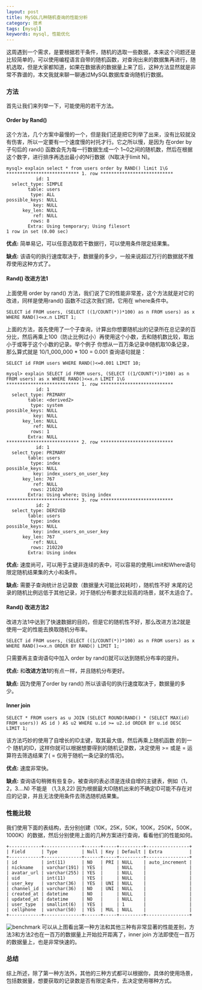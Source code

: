 ```yaml
---
layout: post
title: MySQL几种随机查询的性能分析
category: 技术
tags: [mysql]
keywords: mysql, 性能优化
---
```



这周遇到一个需求，是要根据若干条件，随机的选取一些数据，本来这个问题还是比较简单的，可以使用编程语言自带的随机函数，对查询出来的数据集再进行，随机选取，但是大家都知道，如果在数据表的数据量上来了后，这种方法显然就是非常不靠谱的，本文我就来聊一聊通过MySQL数据库查询随机行数据。

### 方法

首先让我们来列举一下，可能使用的若干方法。

#### Order by Rand() 

这个方法，几个方案中最慢的一个，但是我们还是把它列举了出来，没有比较就没有伤害，所以一定要有一个速度慢的衬托才行。它之所以慢，是因为 在order by 子句后的 rand() 函数会先为每一行数据生成一个 1~0之间的随机数，然后在根据这个数字，进行排序再选出最小的N行数据（N取决于limit N)。

```mysql
mysql> explain select * from users order by RAND() limit 1\G
*************************** 1. row ***************************
           id: 1
  select_type: SIMPLE
        table: users
         type: ALL
possible_keys: NULL
          key: NULL
      key_len: NULL
          ref: NULL
         rows: 8
        Extra: Using temporary; Using filesort
1 row in set (0.00 sec)
```

**优点:** 简单易记，可以任意选取若干数据行，可以使用条件限定结果集。

**缺点:** 该语句的执行速度取决于，数据量的多少，一般来说超过万行的数据就不推荐使用这种方式了。

#### Rand() 改进方法1

上面使用 order by rand() 方法，我们说了它的性能非常差，这个方法就是对它的改进，同样是使用rand() 函数不过这次我们把，它用在 where条件中。

```mysql
SELECT id FROM users, (SELECT ((1/COUNT(*))*100) as n FROM users) as x WHERE RAND()<=x.n LIMIT 1;
```

上面的方法，首先使用了一个子查询，计算出你想要随机出的记录所在总记录的百分比，然后再乘上100（防止比例过小）再使用这个小数，去和随机数比较，取出小于或等于这个小数的记录。举个例子 你想从一百万条记录中随机取10条记录，那么算式就是 10/1_000_000 * 100 = 0.001 查询语句就是：

```mysql
SELECT id FROM users WHERE RAND()<=0.001 LIMIT 10;
```

```mysql
mysql> explain SELECT id FROM users, (SELECT ((1/COUNT(*))*100) as n FROM users) as x WHERE RAND()<=x.n LIMIT 1\G
*************************** 1. row ***************************
           id: 1
  select_type: PRIMARY
        table: <derived2>
         type: system
possible_keys: NULL
          key: NULL
      key_len: NULL
          ref: NULL
         rows: 1
        Extra: NULL
*************************** 2. row ***************************
           id: 1
  select_type: PRIMARY
        table: users
         type: index
possible_keys: NULL
          key: index_users_on_user_key
      key_len: 767
          ref: NULL
         rows: 210220
        Extra: Using where; Using index
*************************** 3. row ***************************
           id: 2
  select_type: DERIVED
        table: users
         type: index
possible_keys: NULL
          key: index_users_on_user_key
      key_len: 767
          ref: NULL
         rows: 210220
        Extra: Using index
```

**优点:** 速度尚可，可以用于主键非连续的表中，可以容易的使用Limit和Where语句限定随机结果集的大小和条件。

**缺点:** 需要子查询统计总记录数（数据量大可能比较耗时），随机性不好 末尾的记录的随机比例远低于其他记录，对于随机分布要求比较高的场景，就不太适合了。

#### Rand() 改进方法2

改进方法1中达到了快速数据的目的，但是它的随机性不好，那么改进方法2就是使用一定的性能去换取随机分布率。

```mysql
SELECT id FROM users, (SELECT ((1/COUNT(*))*100) as n FROM users) as x WHERE RAND()<=x.n ORDER BY RAND() LIMIT 1;
```

只需要再主查询语句中加入 order by rand()就可以达到随机分布率的提升。

**优点:** 和**改进方法1**的有点一样，并且随机分布更好。

**缺点:** 因为使用了order by rand() 所以该语句的执行速度取决于，数据量的多少。

#### Inner join 

```mysql
SELECT * FROM users as u JOIN (SELECT ROUND(RAND() * (SELECT MAX(id) FROM users)) AS id ) AS u2 WHERE u.id >= u2.id ORDER BY u.id DESC LIMIT 1;
```

该方法巧妙的使用了自增长的ID主键，取其最大值，然后再乘上随机函数 的到一个 随机的ID，这样你就可以根据想要得到的随机记录数，决定使用  >= 或是 = 运算符去筛选结果了( = 仅用于随机一条记录的情况)。

**优点:** 速度非常快。

**缺点:** 查询语句稍微有些复杂，被查询的表必须是连续自增的主键表，例如（1，2，3....N) 不能是 （1,3,8,22) 因为根据最大ID随机出来的不确定ID可能不存在对应的记录，并且无法使用条件去筛选随机结果集。

### 性能比较

我们使用下面的表结构，去分别创建（10K，25K，50K，100K，250K，500K，1000K）的数据，然后分别使用上面的几种方案进行查询，看看他们的性能如何。

```mysql
+------------+--------------+------+-----+---------+----------------+
| Field      | Type         | Null | Key | Default | Extra          |
+------------+--------------+------+-----+---------+----------------+
| id         | int(11)      | NO   | PRI | NULL    | auto_increment |
| nickname   | varchar(191) | YES  |     | NULL    |                |
| avatar_url | varchar(255) | YES  |     | NULL    |                |
| uid        | int(11)      | YES  |     | NULL    |                |
| user_key   | varchar(36)  | YES  | UNI | NULL    |                |
| channel_id | varchar(36)  | NO   | UNI | NULL    |                |
| created_at | datetime     | NO   |     | NULL    |                |
| updated_at | datetime     | NO   |     | NULL    |                |
| user_type  | smallint(6)  | YES  |     | 1       |                |
| cellphone  | varchar(50)  | YES  | MUL | NULL    |                |
+------------+--------------+------+-----+---------+----------------+
```

![benchmark](http://upload-images.jianshu.io/upload_images/1767848-e1c38de23f65db29.png?imageMogr2/auto-orient/strip%7CimageView2/2/w/1240)
可以从上图看出第一种方法和其他三种有非常显著的性能差别，方法3和方法2也在一百万的数据量上开始拉开距离了，inner join 方法即使在一百万的数据量上，也是非常快速的。
### 总结

综上所述，除了第一种方法外，其他的三种方式都可以根据你，具体的使用场景，包括数据量，想要获取的记录数是否有限定条件，去决定使用哪种方式。